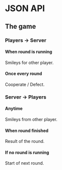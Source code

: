# JSON API

## The game

### Players -> Server

#### When round is running
Smileys for other player.

#### Once every round
Cooperate / Defect.

### Server -> Players

#### Anytime
Smileys from other player.

#### When round finished
Result of the round.

#### If no round is running
Start of next round.